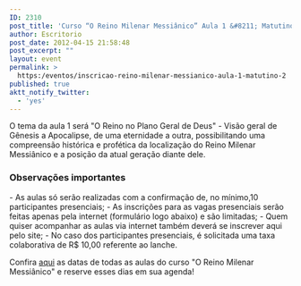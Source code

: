 ```yaml
---
ID: 2310
post_title: 'Curso “O Reino Milenar Messiânico” Aula 1 &#8211; Matutino'
author: Escritorio
post_date: 2012-04-15 21:58:48
post_excerpt: ""
layout: event
permalink: >
  https:/eventos/inscricao-reino-milenar-messianico-aula-1-matutino-2
published: true
aktt_notify_twitter:
  - 'yes'
---
```

O tema da aula 1 será "O Reino no Plano Geral de Deus" - Visão geral de Gênesis a Apocalipse, de uma eternidade a outra, possibilitando uma compreensão histórica e profética da localização do Reino Milenar Messiânico e a posição da atual geração diante dele.
<h3>Observações importantes</h3>
- As aulas só serão realizadas com a confirmação de, no mínimo,10 participantes presenciais;
- As inscrições para as vagas presenciais serão feitas apenas pela internet (formulário logo abaixo) e são limitadas;
- Quem quiser acompanhar as aulas via internet também deverá se inscrever aqui pelo site;
- No caso dos participantes presenciais, é solicitada uma taxa colaborativa de R$ 10,00 referente ao lanche.

Confira <a href="http://www.gruponews.com.br/2012/04/novidades-curso-rmm.html">aqui</a> as datas de todas as aulas do curso "O Reino Milenar Messiânico" e reserve esses dias em sua agenda!